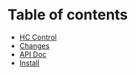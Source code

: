 # Table of contents

* [HC Control](README.md)
* [Changes](changelog.md)
* [API Doc](api.md)
* [Install](install.md)

